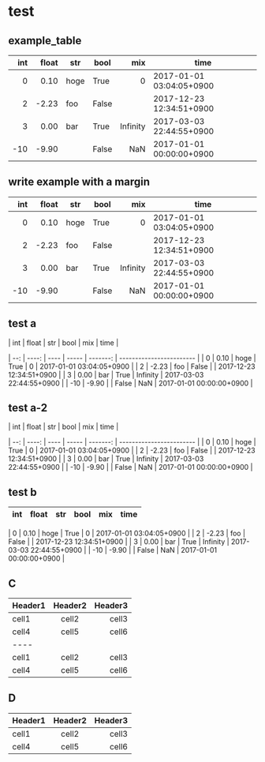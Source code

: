 # test

## example_table

|int|float|str |bool |  mix   |          time          |
|--:|----:|----|-----|-------:|------------------------|
|  0| 0.10|hoge|True |       0|2017-01-01 03:04:05+0900|
|  2|-2.23|foo |False|        |2017-12-23 12:34:51+0900|
|  3| 0.00|bar |True |Infinity|2017-03-03 22:44:55+0900|
|-10|-9.90|    |False|     NaN|2017-01-01 00:00:00+0900|

## write example with a margin

| int | float | str  | bool  |   mix    |           time           |
| --: | ----: | ---- | ----- | -------: | ------------------------ |
|   0 |  0.10 | hoge | True  |        0 | 2017-01-01 03:04:05+0900 |
|   2 | -2.23 | foo  | False |          | 2017-12-23 12:34:51+0900 |
|   3 |  0.00 | bar  | True  | Infinity | 2017-03-03 22:44:55+0900 |
| -10 | -9.90 |      | False |      NaN | 2017-01-01 00:00:00+0900 |

## test a

| int | float | str  | bool  |   mix    |           time           |

| --: | ----: | ---- | ----- | -------: | ------------------------ |
|   0 |  0.10 | hoge | True  |        0 | 2017-01-01 03:04:05+0900 |
|   2 | -2.23 | foo  | False |          | 2017-12-23 12:34:51+0900 |
|   3 |  0.00 | bar  | True  | Infinity | 2017-03-03 22:44:55+0900 |
| -10 | -9.90 |      | False |      NaN | 2017-01-01 00:00:00+0900 |

## test a-2
| int | float | str  | bool  |   mix    |           time           |

| --: | ----: | ---- | ----- | -------: | ------------------------ |
|   0 |  0.10 | hoge | True  |        0 | 2017-01-01 03:04:05+0900 |
|   2 | -2.23 | foo  | False |          | 2017-12-23 12:34:51+0900 |
|   3 |  0.00 | bar  | True  | Infinity | 2017-03-03 22:44:55+0900 |
| -10 | -9.90 |      | False |      NaN | 2017-01-01 00:00:00+0900 |


## test b

| int | float | str  | bool  |   mix    |           time           |
| --: | ----: | ---- | ----- | -------: | ------------------------ |

|   0 |  0.10 | hoge | True  |        0 | 2017-01-01 03:04:05+0900 |
|   2 | -2.23 | foo  | False |          | 2017-12-23 12:34:51+0900 |
|   3 |  0.00 | bar  | True  | Infinity | 2017-03-03 22:44:55+0900 |
| -10 | -9.90 |      | False |      NaN | 2017-01-01 00:00:00+0900 |

## C

| Header1 | Header2 | Header3 |
|:--------|:-------:|--------:|
| cell1   | cell2   | cell3   |
| cell4   | cell5   | cell6   |
|----
| cell1   | cell2   | cell3   |
| cell4   | cell5   | cell6   |

## D

| Header1 | Header2 | Header3 |
|:--------|:-------:|--------:|
| cell1   | cell2   | cell3   |
| cell4   | cell5   | cell6   |


